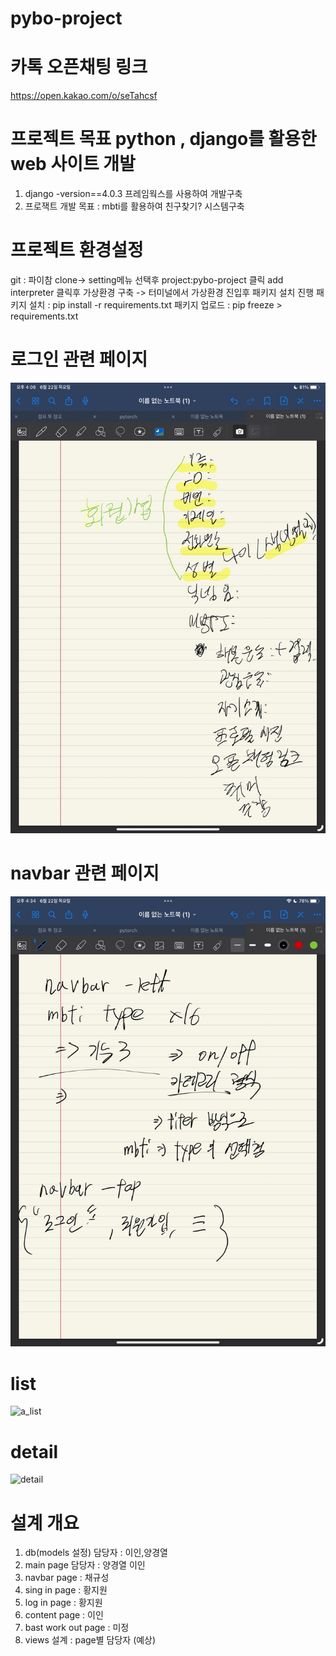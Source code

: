 ﻿# pybo-project

# 카톡 오픈채팅 링크
https://open.kakao.com/o/seTahcsf

# 프로젝트 목표 python , django를 활용한 web 사이트 개발
1. django -version==4.0.3 프레임웍스를 사용하여 개발구축
2. 프로잭트 개발 목표 : mbti를 활용하여 친구찾기? 시스템구축


# 프로젝트 환경설정

git : 파이참 clone->  setting메뉴 선택후 project:pybo-project 클릭 
      add interpreter 클릭후 가상환경 구축 -> 터미널에서 가상환경 진입후 패키지 설치 진행
패키지 설치 : pip install -r requirements.txt
패키지 업로드 : pip freeze > requirements.txt

# 로그인 관련 페이지 
![img.png](data_share%2Fimg.png)

# navbar 관련 페이지
![img_1.png](data_share%2Fimg_1.png)

# list 

![a_list](https://github.com/Darkget1/pybo-project/assets/107245422/9a0a5a2b-475c-4b4b-baff-48669cabd86f)

# detail

![detail](https://github.com/Darkget1/pybo-project/assets/107245422/41699fe5-ed9a-46ec-949a-bdeec725599f)

# 설계 개요
1. db(models 설정) 담당자 : 이인,양경열
2. main page 담당자 : 양경열 이인
3. navbar page : 채규성
4. sing in page : 황지원 
5. log in page : 황지원
6. content page  : 이인
7. bast work out page : 미정
8. views 설계 : page별 담당자 (예상)
